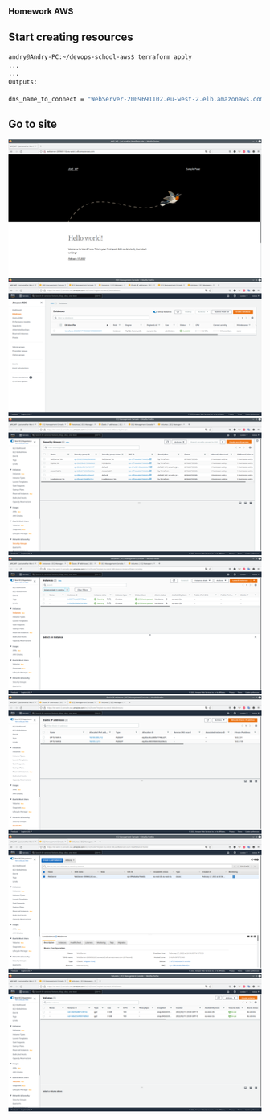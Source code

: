 ### Homework AWS
## Start creating resources
```bash
andry@Andry-PC:~/devops-school-aws$ terraform apply
...
...
Outputs:

dns_name_to_connect = "WebServer-2009691102.eu-west-2.elb.amazonaws.com"
```
## Go to site
![Alt-текст](https://github.com/bhikl/devops-school-aws/blob/main/screens/1.png "Орк")
![Alt-текст](https://github.com/bhikl/devops-school-aws/blob/main/screens/2.png "Орк")
![Alt-текст](https://github.com/bhikl/devops-school-aws/blob/main/screens/3.png "Орк")
![Alt-текст](https://github.com/bhikl/devops-school-aws/blob/main/screens/4.png "Орк")
![Alt-текст](https://github.com/bhikl/devops-school-aws/blob/main/screens/5.png "Орк")
![Alt-текст](https://github.com/bhikl/devops-school-aws/blob/main/screens/6.png "Орк")
![Alt-текст](https://github.com/bhikl/devops-school-aws/blob/main/screens/7.png "Орк")